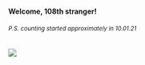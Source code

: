 #### Welcome, 108th stranger!

###### <sup>P.S. counting started approximately in 10.01.21</sup>

<img src="https://kraftwerk28.pp.ua/vcnt.png"></img>
